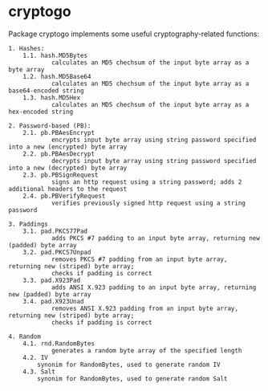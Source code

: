 cryptogo
========

Package cryptogo implements some useful cryptography-related functions:

	1. Hashes:
		1.1. hash.MD5Bytes
				calculates an MD5 chechsum of the input byte array as a byte array
		1.2. hash.MD5Base64
				calculates an MD5 chechsum of the input byte array as a base64-encoded string
		1.3. hash.MD5Hex
				calculates an MD5 chechsum of the input byte array as a hex-encoded string

	2. Password-based (PB):
		2.1. pb.PBAesEncrypt
				encrypts input byte array using string password specified into a new (encrypted) byte array
		2.2. pb.PBAesDecrypt
				decrypts input byte array using string password specified into a new (decrypted) byte array
		2.3. pb.PBSignRequest
				signs an http request using a string password; adds 2 additional headers to the request
		2.4. pb.PBVerifyRequest
				verifies previously signed http request using a string password

	3. Paddings
		3.1. pad.PKCS77Pad
				adds PKCS #7 padding to an input byte array, returning new (padded) byte array
		3.2. pad.PKCS7Unpad
				removes PKCS #7 padding from an input byte array, returning new (striped) byte array;
				checks if padding is correct
		3.3. pad.X923Pad
				adds ANSI X.923 padding to an input byte array, returning new (padded) byte array
		3.4. pad.X923Unad
				removes ANSI X.923 padding from an input byte array, returning new (striped) byte array;
				checks if padding is correct

	4. Random
		4.1. rnd.RandomBytes
				generates a random byte array of the specified length
		4.2. IV
			synonim for RandomBytes, used to generate random IV
		4.3. Salt
			synonim for RandomBytes, used to generate random Salt
